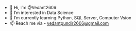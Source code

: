 - 👋 Hi, I’m @Vedant2606
- 👀 I’m interested in Data Science
- 🌱 I’m currently learning Python, SQL Server, Computer Vsion
- 📫 Reach me via - vedantpundir2606@gmail.com

<!---
Vedant2606/Vedant2606 is a ✨ special ✨ repository because its `README.md` (this file) appears on your GitHub profile.
You can click the Preview link to take a look at your changes.
--->
